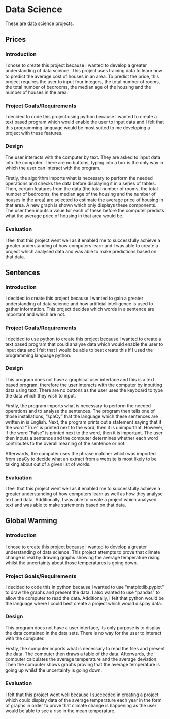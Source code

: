 # Data Science
These are data science projects.

## Prices

### Introduction
I chose to create this project because I wanted to develop a greater understanding of data science. This project uses training data to learn how to predict the average cost of houses in an area. To predict the price, this project requires the user to input four integers, the total number of rooms, the total number of bedrooms, the median age of the housing and the number of houses in the area. 

### Project Goals/Requirements
I decided to code this project using python because I wanted to create a text based program which would enable the user to input data and I felt that this programming language would be most suited to me developing a project with these features. 

### Design
The user interacts with the computer by text. They are asked to input data into the computer. There are no buttons, typing into a box is the only way in which the user can interact with the program.

Firstly, the algorithm imports what is necessary to perform the needed operations and checks the data before displaying it in a series of tables. Then, certain features from the data (the total number of rooms, the total number of bedrooms, the median age of the housing and the number of houses in the area) are selected to estimate the average price of housing in that area. A new graph is shown which only displays these components. The user then inputs a value for each of these before the computer predicts what the average price of housing in that area would be.

### Evaluation
I feel that this project went well as it enabled me to successfully achieve a greater understanding of how computers learn and I was able to create a project which analysed data and was able to make predictions based on that data.

## Sentences

### Introduction
I decided to create this project because I wanted to gain a greater understanding of data science and how artificial intelligence is used to gather information. This project decides which words in a sentence are important and which are not.

### Project Goals/Requirements
I decided to use python to create this project because I wanted to create a text based program that could analyse data which would enable the user to input data and I felt that I would be able to best create this if I used the programming language python.

### Design
This program does not have a graphical user interface and this is a text based program, therefore the user interacts with the computer by inputting data using text. There are no buttons as the user uses the keyboard to type the data which they wish to input. 

Firstly, the program imports what is necessary to perform the needed operations and to analyse the sentences. The program then tells one of those installations, “spaCy” that the language which these sentences are written in is English. Next, the program prints out a statement saying that if the word “True” is printed next to the word, then it is unimportant. However, if the word “False” is printed next to the word, then it is important. The user then inputs a sentence and the computer determines whether each word contributes to the overall meaning of the sentence or not.

Afterwards, the computer uses the phrase matcher which was imported from spaCy to decide what an extract from a website is most likely to be talking about out of a given list of words.

### Evaluation
I feel that this project went well as it enabled me to successfully achieve a greater understanding of how computers learn as well as how they analyse text and data. Additionally, I was able to create a project which analysed text and was able to make statements based on that data.

## Global Warming

### Introduction
I chose to create this project because I wanted to develop a greater understanding of data science. This project attempts to prove that climate change is real by drawing graphs showing the average temperature rising whilst the uncertainty about those temperatures is going down. 

### Project Goals/Requirements
I decided to code this in python because I wanted to use “matplotlib.pyplot” to draw the graphs and present the data. I also wanted to use “pandas” to allow the computer to read the data. Additionally, I felt that python would be the language where I could best create a project which would display data.

### Design
This program does not have a user interface, its only purpose is to display the data contained in the data sets. There is no way for the user to interact with the computer. 

Firstly, the computer imports what is necessary to read the files and present the data. The computer then draws a table of the data. Afterwards, the computer calculates the average temperature and the average deviation. Then the computer shows graphs proving that the average temperature is going up whilst the uncertainty is going down.

### Evaluation
I felt that this project went well because I succeeded in creating a project which could display data of the average temperature each year in the form of graphs in order to prove that climate change is happening as the user would be able to see a rise in the mean temperature. 

